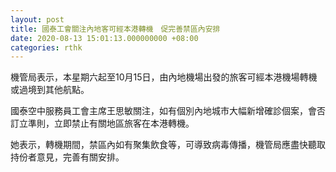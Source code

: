 ```yaml
---
layout: post
title: 國泰工會關注內地客可經本港轉機　促完善禁區內安排
date: 2020-08-13 15:01:13.000000000 +08:00
categories: rthk
---
```


機管局表示，本星期六起至10月15日，由內地機場出發的旅客可經本港機場轉機或過境到其他航點。

國泰空中服務員工會主席王思敏關注，如有個別內地城市大幅新增確診個案，會否訂立準則，立即禁止有關地區旅客在本港轉機。

她表示，轉機期間，禁區內如有聚集飲食等，可導致病毒傳播，機管局應盡快聽取持份者意見，完善有關安排。
